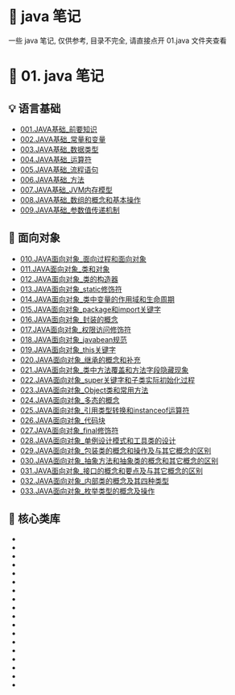 # :pencil: java 笔记
一些 java 笔记, 仅供参考, 目录不完全, 请直接点开 01.java 文件夹查看

# :tea: 01. java 笔记 
## :bulb: 语言基础
- <a href="01.java_notes/001.JAVA基础_前要知识.md">001.JAVA基础_前要知识</a>  
- <a href="01.java_notes/002.JAVA基础_常量和变量.md">002.JAVA基础_常量和变量</a>  
- <a href="01.java_notes/003.JAVA基础_数据类型.md">003.JAVA基础_数据类型</a>  
- <a href="01.java_notes/004.JAVA基础_运算符.md">004.JAVA基础_运算符</a>  
- <a href="01.java_notes/005.JAVA基础_流程语句.md">005.JAVA基础_流程语句</a>  
- <a href="01.java_notes/006.JAVA基础_方法.md">006.JAVA基础_方法</a>  
- <a href="01.java_notes/007.JAVA基础_JVM内存模型.md">007.JAVA基础_JVM内存模型</a>  
- <a href="01.java_notes/008.JAVA基础_数组的概念和基本操作.md">008.JAVA基础_数组的概念和基本操作</a>  
- <a href="01.java_notes/009.JAVA基础_参数值传递机制.md">009.JAVA基础_参数值传递机制</a>  

## :green_apple: 面向对象

- <a href="01.java_notes/010.JAVA面向对象_面向过程和面向对象.md">010.JAVA面向对象_面向过程和面向对象</a>  
- <a href="01.java_notes/011.JAVA面向对象_类和对象.md">011.JAVA面向对象_类和对象</a>  
- <a href="01.java_notes/012.JAVA面向对象_类的构造器.md">012.JAVA面向对象_类的构造器</a>  
- <a href="01.java_notes/013.JAVA面向对象_static修饰符.md">013.JAVA面向对象_static修饰符</a>  
- <a href="01.java_notes/014.JAVA面向对象_类中变量的作用域和生命周期.md">014.JAVA面向对象_类中变量的作用域和生命周期</a>  
- <a href="01.java_notes/015.JAVA面向对象_package和import关键字.md">015.JAVA面向对象_package和import关键字</a>  
- <a href="01.java_notes/016.JAVA面向对象_封装的概念.md">016.JAVA面向对象_封装的概念</a>  
- <a href="01.java_notes/017.JAVA面向对象_权限访问修饰符.md">017.JAVA面向对象_权限访问修饰符</a>  
- <a href="01.java_notes/018.JAVA面向对象_javabean规范.md">018.JAVA面向对象_javabean规范</a>  
- <a href="01.java_notes/019.JAVA面向对象_this关键字.md">019.JAVA面向对象_this关键字</a>  
- <a href="01.java_notes/020.JAVA面向对象_继承的概念和补充.md">020.JAVA面向对象_继承的概念和补充</a>  
- <a href="01.java_notes/021.JAVA面向对象_类中方法覆盖和方法字段隐藏现象.md">021.JAVA面向对象_类中方法覆盖和方法字段隐藏现象</a>  
- <a href="01.java_notes/022.JAVA面向对象_super关键字和子类实际初始化过程.md">022.JAVA面向对象_super关键字和子类实际初始化过程</a>  
- <a href="01.java_notes/023.JAVA面向对象_Object类和常用方法.md">023.JAVA面向对象_Object类和常用方法</a>  
- <a href="01.java_notes/024.JAVA面向对象_多态的概念.md">024.JAVA面向对象_多态的概念</a>  
- <a href="01.java_notes/025.JAVA面向对象_引用类型转换和instanceof运算符.md">025.JAVA面向对象_引用类型转换和instanceof运算符</a>  
- <a href="01.java_notes/026.JAVA面向对象_代码块.md">026.JAVA面向对象_代码块</a>  
- <a href="01.java_notes/027.JAVA面向对象_final修饰符.md">027.JAVA面向对象_final修饰符</a>  
- <a href="01.java_notes/028.JAVA面向对象_单例设计模式和工具类的设计.md">028.JAVA面向对象_单例设计模式和工具类的设计</a>  
- <a href="01.java_notes/029.JAVA面向对象_包装类的概念和操作及与其它概念的区别.md">029.JAVA面向对象_包装类的概念和操作及与其它概念的区别</a>  
- <a href="01.java_notes/030.JAVA面向对象_抽象方法和抽象类的概念和其它概念的区别.md">030.JAVA面向对象_抽象方法和抽象类的概念和其它概念的区别</a>  
- <a href="01.java_notes/031.JAVA面向对象_接口的概念和要点及与其它概念的区别.md">031.JAVA面向对象_接口的概念和要点及与其它概念的区别</a>  
- <a href="01.java_notes/032.JAVA面向对象_内部类的概念及其四种类型.md">032.JAVA面向对象_内部类的概念及其四种类型</a>  
- <a href="01.java_notes/033.JAVA面向对象_枚举类型的概念及操作.md">033.JAVA面向对象_枚举类型的概念及操作</a>  

## :apple: 核心类库

- <a href=""></a>  
- <a href=""></a>  
- <a href=""></a>  
- <a href=""></a>  
- <a href=""></a>  
- <a href=""></a>  
- <a href=""></a>  
- <a href=""></a>  
- <a href=""></a>  
- <a href=""></a>  
- <a href=""></a>  
- <a href=""></a>  
- <a href=""></a>  
- <a href=""></a>  
- <a href=""></a>  
- <a href=""></a>  
- <a href=""></a>  
- <a href=""></a>  
